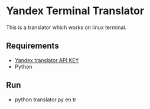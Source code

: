 # Yandex Terminal Translator
  This is a translator which works on linux terminal.
## Requirements
* [Yandex translator API KEY](https://tech.yandex.com/keys/get/?service=trnsl)
* Python

## Run
* python translator.py en tr

